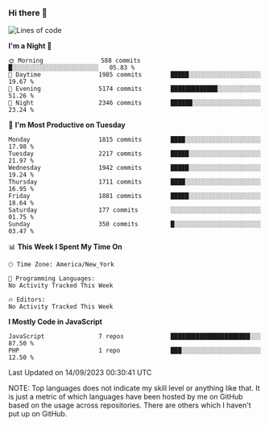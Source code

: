 ### Hi there 👋

<!--
**LynxJinxxy/LynxJinxxy** is a ✨ _special_ ✨ repository because its `README.md` (this file) appears on your GitHub profile.

Here are some ideas to get you started:

- 🔭 I’m currently working on ...
- 🌱 I’m currently learning ...
- 👯 I’m looking to collaborate on ...
- 🤔 I’m looking for help with ...
- 💬 Ask me about ...
- 📫 How to reach me: ...
- 😄 Pronouns: ...
- ⚡ Fun fact: ...
-->

<!--START_SECTION:waka-->
![Lines of code](https://img.shields.io/badge/From%20Hello%20World%20I%27ve%20Written-18.6%20million%20lines%20of%20code-blue)

**I'm a Night 🦉** 

```text
🌞 Morning                588 commits         █░░░░░░░░░░░░░░░░░░░░░░░░   05.83 % 
🌆 Daytime                1985 commits        █████░░░░░░░░░░░░░░░░░░░░   19.67 % 
🌃 Evening                5174 commits        █████████████░░░░░░░░░░░░   51.26 % 
🌙 Night                  2346 commits        ██████░░░░░░░░░░░░░░░░░░░   23.24 % 
```
📅 **I'm Most Productive on Tuesday** 

```text
Monday                   1815 commits        ████░░░░░░░░░░░░░░░░░░░░░   17.98 % 
Tuesday                  2217 commits        █████░░░░░░░░░░░░░░░░░░░░   21.97 % 
Wednesday                1942 commits        █████░░░░░░░░░░░░░░░░░░░░   19.24 % 
Thursday                 1711 commits        ████░░░░░░░░░░░░░░░░░░░░░   16.95 % 
Friday                   1881 commits        █████░░░░░░░░░░░░░░░░░░░░   18.64 % 
Saturday                 177 commits         ░░░░░░░░░░░░░░░░░░░░░░░░░   01.75 % 
Sunday                   350 commits         █░░░░░░░░░░░░░░░░░░░░░░░░   03.47 % 
```


📊 **This Week I Spent My Time On** 

```text
🕑︎ Time Zone: America/New_York

💬 Programming Languages: 
No Activity Tracked This Week

🔥 Editors: 
No Activity Tracked This Week
```

**I Mostly Code in JavaScript** 

```text
JavaScript               7 repos             ██████████████████████░░░   87.50 % 
PHP                      1 repo              ███░░░░░░░░░░░░░░░░░░░░░░   12.50 % 
```




 Last Updated on 14/09/2023 00:30:41 UTC
<!--END_SECTION:waka-->
NOTE: Top languages does not indicate my skill level or anything like that. It is just a metric of which languages have been hosted by me on GitHub based on the usage across repositories. There are others which I haven't put up on GitHub.
